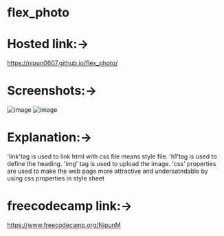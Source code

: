 # flex_photo
# Hosted link:->
https://nipun0607.github.io/flex_photo/
# Screenshots:->
![image](https://github.com/nipun0607/flex_photo/assets/126556793/9880034c-61b7-45ac-acde-e6f1d899aec5)
![image](https://github.com/nipun0607/flex_photo/assets/126556793/4d0474a8-9e8f-4f59-bf99-c96b779c283b)
# Explanation:->
'link'tag is used to link html with css file means style file.
'h1'tag is used to define the heading.
'img' tag is used to upload the image.
'css' properties are used to make the web page more attractive and undersatndable by using css properties in style sheet
# freecodecamp link:->
https://www.freecodecamp.org/NipunM

